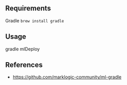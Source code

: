 ## Requirements

Gradle `brew install gradle`

## Usage

gradle mlDeploy

## References

* https://github.com/marklogic-community/ml-gradle
